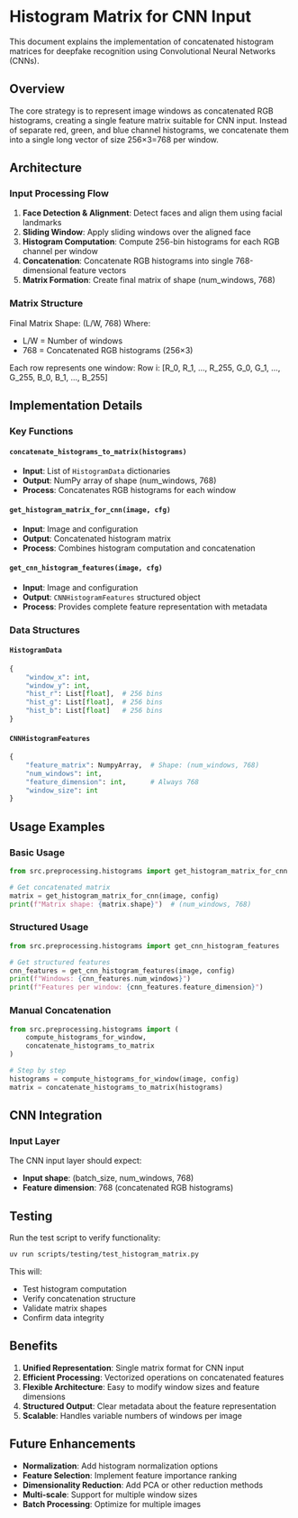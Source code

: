 # Histogram Matrix for CNN Input

This document explains the implementation of concatenated histogram matrices for deepfake recognition using Convolutional Neural Networks (CNNs).

## Overview

The core strategy is to represent image windows as concatenated RGB histograms, creating a single feature matrix suitable for CNN input. Instead of separate red, green, and blue channel histograms, we concatenate them into a single long vector of size 256×3=768 per window.

## Architecture

### Input Processing Flow

1. **Face Detection & Alignment**: Detect faces and align them using facial landmarks
2. **Sliding Window**: Apply sliding windows over the aligned face
3. **Histogram Computation**: Compute 256-bin histograms for each RGB channel per window
4. **Concatenation**: Concatenate RGB histograms into single 768-dimensional feature vectors
5. **Matrix Formation**: Create final matrix of shape (num_windows, 768)

### Matrix Structure

Final Matrix Shape: (L/W, 768)
Where:

- L/W = Number of windows
- 768 = Concatenated RGB histograms (256×3)

Each row represents one window:
Row i: [R_0, R_1, ..., R_255, G_0, G_1, ..., G_255, B_0, B_1, ..., B_255]

## Implementation Details

### Key Functions

#### `concatenate_histograms_to_matrix(histograms)`

- **Input**: List of `HistogramData` dictionaries
- **Output**: NumPy array of shape (num_windows, 768)
- **Process**: Concatenates RGB histograms for each window

#### `get_histogram_matrix_for_cnn(image, cfg)`

- **Input**: Image and configuration
- **Output**: Concatenated histogram matrix
- **Process**: Combines histogram computation and concatenation

#### `get_cnn_histogram_features(image, cfg)`

- **Input**: Image and configuration  
- **Output**: `CNNHistogramFeatures` structured object
- **Process**: Provides complete feature representation with metadata

### Data Structures

#### `HistogramData`

```python
{
    "window_x": int,
    "window_y": int, 
    "hist_r": List[float],  # 256 bins
    "hist_g": List[float],  # 256 bins
    "hist_b": List[float]   # 256 bins
}
```

#### `CNNHistogramFeatures`

```python
{
    "feature_matrix": NumpyArray,  # Shape: (num_windows, 768)
    "num_windows": int,
    "feature_dimension": int,      # Always 768
    "window_size": int
}
```

## Usage Examples

### Basic Usage

```python
from src.preprocessing.histograms import get_histogram_matrix_for_cnn

# Get concatenated matrix
matrix = get_histogram_matrix_for_cnn(image, config)
print(f"Matrix shape: {matrix.shape}")  # (num_windows, 768)
```

### Structured Usage

```python
from src.preprocessing.histograms import get_cnn_histogram_features

# Get structured features
cnn_features = get_cnn_histogram_features(image, config)
print(f"Windows: {cnn_features.num_windows}")
print(f"Features per window: {cnn_features.feature_dimension}")
```

### Manual Concatenation

```python
from src.preprocessing.histograms import (
    compute_histograms_for_window,
    concatenate_histograms_to_matrix
)

# Step by step
histograms = compute_histograms_for_window(image, config)
matrix = concatenate_histograms_to_matrix(histograms)
```

## CNN Integration

### Input Layer

The CNN input layer should expect:

- **Input shape**: (batch_size, num_windows, 768)
- **Feature dimension**: 768 (concatenated RGB histograms)

## Testing

Run the test script to verify functionality:

```bash
uv run scripts/testing/test_histogram_matrix.py
```

This will:

- Test histogram computation
- Verify concatenation structure
- Validate matrix shapes
- Confirm data integrity

## Benefits

1. **Unified Representation**: Single matrix format for CNN input
2. **Efficient Processing**: Vectorized operations on concatenated features
3. **Flexible Architecture**: Easy to modify window sizes and feature dimensions
4. **Structured Output**: Clear metadata about the feature representation
5. **Scalable**: Handles variable numbers of windows per image

## Future Enhancements

- **Normalization**: Add histogram normalization options
- **Feature Selection**: Implement feature importance ranking
- **Dimensionality Reduction**: Add PCA or other reduction methods
- **Multi-scale**: Support for multiple window sizes
- **Batch Processing**: Optimize for multiple images
